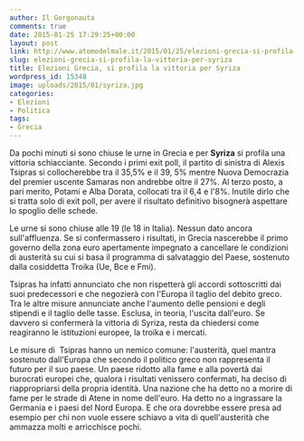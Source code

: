 ```yaml
---
author: Il Gorgonauta
comments: true
date: 2015-01-25 17:29:25+00:00
layout: post
link: http://www.atomodelmale.it/2015/01/25/elezioni-grecia-si-profila-la-vittoria-per-syriza/
slug: elezioni-grecia-si-profila-la-vittoria-per-syriza
title: Elezioni Grecia, si profila la vittoria per Syriza
wordpress_id: 15348
image: uploads/2015/01/syriza.jpg
categories:
- Elezioni
- Politica
tags:
- Grecia
---
```


Da pochi minuti si sono chiuse le urne in Grecia e per **Syriza** si profila una vittoria schiacciante. Secondo i primi exit poll, il partito di sinistra di Alexis Tsipras si collocherebbe tra il 35,5% e il 39, 5% mentre Nuova Democrazia del premier uscente Samaras non andrebbe oltre il 27%. Al terzo posto, a pari merito, Potami e Alba Dorata, collocati tra il 6,4 e l'8%. Inutile dirlo che si tratta solo di exit poll, per avere il risultato definitivo bisognerà aspettare lo spoglio delle schede.

Le urne si sono chiuse alle 19 (le 18 in Italia). Nessun dato ancora sull'affluenza. Se si confermassero i risultati, in Grecia nascerebbe il primo governo della zona euro apertamente impegnato a cancellare le condizioni di austerità su cui si basa il programma di salvataggio del Paese, sostenuto dalla cosiddetta Troika (Ue, Bce e Fmi).

Tsipras ha infatti annunciato che non rispetterà gli accordi sottoscritti dai suoi predecessori e che negozierà con l'Europa il taglio del debito greco. Tra le altre misure annunciate anche l'aumento delle pensioni e degli stipendi e il taglio delle tasse. Esclusa, in teoria, l'uscita dall'euro. Se davvero si confermerà la vittoria di Syriza, resta da chiedersi come reagiranno le istituzioni europee, la troika e i mercati.

Le misure di  Tsipras hanno un nemico comune: l'austerità, quel mantra sostenuto dall'Europa che secondo il politico greco non rappresenta il futuro per il suo paese. Un paese ridotto alla fame e alla povertà dai burocrati europei che, qualora i risultati venissero confermati, ha deciso di riappropriarsi della propria identità. Una nazione che ha detto no a morire di fame per le strade di Atene in nome dell'euro. Ha detto no a ingrassare la Germania e i paesi del Nord Europa. E che ora dovrebbe essere presa ad esempio per chi non vuole essere schiavo a vita di quell'austerità che ammazza molti e arricchisce pochi.
